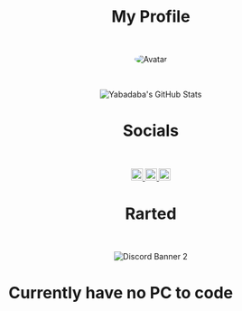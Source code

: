 
<h1 style="text-align: center;" align="center"> My Profile </h1> <br>

<p align="center">
  <a>
<img src="https://cdn.discordapp.com/avatars/237402579301171220/a_434d76d57007f30c54e4afb0f54e259d.png" alt="Avatar" style="border-radius: 75%;">
  </a><br>
</p>

‎<p align="center">
  ![Yabadaba's GitHub Stats](https://github-readme-stats.vercel.app/api?username=Yabadababalaba&show_icons=true&theme=tokyonight)
</p>

<h1 style="text-align: center;" align="center"> Socials </h1> <br>
<p align="center">
  <a href="https://discord.bio/p/Yabadaba">
    <img alt="Discord" width="21px" src="https://raw.githubusercontent.com/epicgamersgg/epicgamersgg/0e566c7ef6fdaa30c4b79fec47d269e685686b63/assets/discord.svg" />
  </a>
  <a href="https://www.twitch.tv/yabonthem">
    <img alt="Twitch" width="21px" src="https://raw.githubusercontent.com/epicgamersgg/epicgamersgg/0e566c7ef6fdaa30c4b79fec47d269e685686b63/assets/twitch.svg" />
  </a>
  <a href="https://www.youtube.com/channel/UC381YFQJubQanhHWrDCZviw">
    <img alt="YouTube" width="21px" src="https://raw.githubusercontent.com/epicgamersgg/epicgamersgg/0e566c7ef6fdaa30c4b79fec47d269e685686b63/assets/youtube.svg" >
  </a>
</p>

<h1 style="text-align: center;" align="center"> Rarted </h1> <br>

<p align="center">
  <img src="https://discordapp.com/api/guilds/275459310765735937/widget.png?style=banner2" alt="Discord Banner 2"/>
</p>

# Currently have no PC to code
